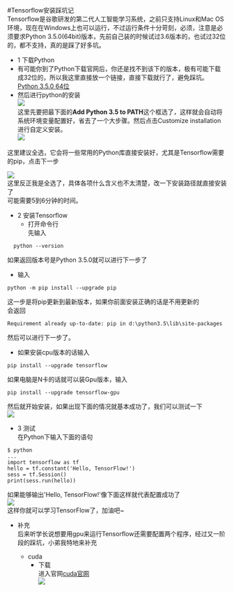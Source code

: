 #Tensorflow安装踩坑记   
Tensorflow是谷歌研发的第二代人工智能学习系统，之前只支持Linux和Mac OS环境，现在在Windows上也可以运行，不过运行条件十分苛刻，必须，注意是必须要求Python 3.5.0(64bit)版本，先前自己装的时候试过3.6版本的，也试过32位的，都不支持，真的是踩了好多坑。
* 1 下载Python     
 * 有可能你到了Python下载官网后，你还是找不到该下的版本，极有可能下载成32位的，所以我这里直接放一个链接，直接下载就行了，避免踩坑。    
 [Python 3.5.0 64位](https://www.python.org/ftp/python/3.5.0/python-3.5.0-amd64.exe)     
 * 然后进行python的安装    
 ![](http://p1.bpimg.com/567571/a86ba0730b6f26d1.png)   
 这里先要把最下面的**Add Python 3.5 to PATH**这个框选了，这样就会自动将系统环境变量配置好，省去了一个大步骤。然后点击Customize installation进行自定义安装。          
 ![](http://i1.piimg.com/567571/62c6783bea203476.png)

 这里建议全选，它会将一些常用的Python库直接安装好，尤其是Tensorflow需要的pip，点击下一步     

 ![](http://p1.bpimg.com/567571/a23446f568bc9e12.png)   
 这里反正我是全选了，具体各项什么含义也不太清楚，改一下安装路径就直接安装了      
 可能需要5到6分钟的时间。   


* 2 安装Tensorflow    
  * 打开命令行    
  先输入    
```
  python --version
```    
如果返回版本号是Python 3.5.0就可以进行下一步了    
 * 输入    
 ```
 python -m pip install --upgrade pip
 ```
 这一步是将pip更新到最新版本，如果你前面安装正确的话是不用更新的   
 会返回
 ```
 Requirement already up-to-date: pip in d:\python3.5\lib\site-packages
 ```   
 然后可以进行下一步了。  
 * 如果安装cpu版本的话输入     
 ```
 pip install --upgrade tensorflow  
 ```
 如果电脑是N卡的话就可以装Gpu版本，输入   
 ```
 pip install --upgrade tensorflow-gpu    
 ```    
 然后就开始安装，如果出现下面的情况就基本成功了，我们可以测试一下   
 ![](http://p1.bqimg.com/567571/74e48d46f55ba14d.png)     

* 3 测试    
 在Python下输入下面的语句   
 ```python3
 $ python
...
import tensorflow as tf
hello = tf.constant('Hello, TensorFlow!')
sess = tf.Session()
print(sess.run(hello))
 ```      
 如果能够输出'Hello, TensorFlow!'像下面这样就代表配置成功了   
 ![](http://p1.bqimg.com/567571/64f2e35535f21dfe.png)  
 这样你就可以学习TensorFlow了，加油吧~     

* 补充     
 后来听学长说想要用gpu来运行Tensorflow还需要配置两个程序，经过又一阶段的踩坑，小弟我特地来补充     

  * cuda     
    * 下载    
    进入官网[cuda官网](https://developer.nvidia.com/cuda-downloads)        
    ![](D:/image/cuda下载.png)       

